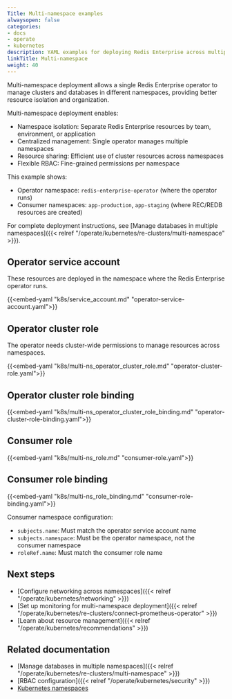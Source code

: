 ```yaml
---
Title: Multi-namespace examples
alwaysopen: false
categories:
- docs
- operate
- kubernetes
description: YAML examples for deploying Redis Enterprise across multiple Kubernetes namespaces.
linkTitle: Multi-namespace
weight: 40
---
```


Multi-namespace deployment allows a single Redis Enterprise operator to manage clusters and databases in different namespaces, providing better resource isolation and organization.

Multi-namespace deployment enables:
- Namespace isolation: Separate Redis Enterprise resources by team, environment, or application
- Centralized management: Single operator manages multiple namespaces
- Resource sharing: Efficient use of cluster resources across namespaces
- Flexible RBAC: Fine-grained permissions per namespace

This example shows:
- Operator namespace: `redis-enterprise-operator` (where the operator runs)
- Consumer namespaces: `app-production`, `app-staging` (where REC/REDB resources are created)

For complete deployment instructions, see [Manage databases in multiple namespaces]({{< relref "/operate/kubernetes/re-clusters/multi-namespace" >}}).

## Operator service account

These resources are deployed in the namespace where the Redis Enterprise operator runs.

{{<embed-yaml "k8s/service_account.md" "operator-service-account.yaml">}}

## Operator cluster role

The operator needs cluster-wide permissions to manage resources across namespaces.

{{<embed-yaml "k8s/multi-ns_operator_cluster_role.md" "operator-cluster-role.yaml">}}

## Operator cluster role binding

{{<embed-yaml "k8s/multi-ns_operator_cluster_role_binding.md" "operator-cluster-role-binding.yaml">}}

## Consumer role

{{<embed-yaml "k8s/multi-ns_role.md" "consumer-role.yaml">}}

## Consumer role binding

{{<embed-yaml "k8s/multi-ns_role_binding.md" "consumer-role-binding.yaml">}}

Consumer namespace configuration:

- `subjects.name`: Must match the operator service account name
- `subjects.namespace`: Must be the operator namespace, not the consumer namespace
- `roleRef.name`: Must match the consumer role name

## Next steps

- [Configure networking across namespaces]({{< relref "/operate/kubernetes/networking" >}})
- [Set up monitoring for multi-namespace deployment]({{< relref "/operate/kubernetes/re-clusters/connect-prometheus-operator" >}})
- [Learn about resource management]({{< relref "/operate/kubernetes/recommendations" >}})

## Related documentation

- [Manage databases in multiple namespaces]({{< relref "/operate/kubernetes/re-clusters/multi-namespace" >}})
- [RBAC configuration]({{< relref "/operate/kubernetes/security" >}})
- [Kubernetes namespaces](https://kubernetes.io/docs/concepts/overview/working-with-objects/namespaces/)
